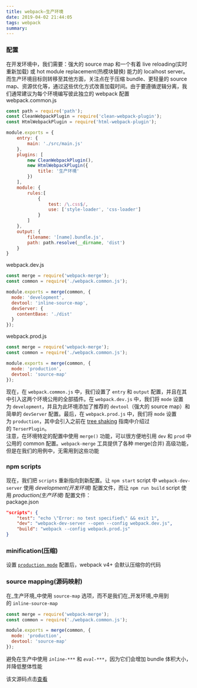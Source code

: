 ```yaml
---
title: webpack—生产环境
date: 2019-04-02 21:44:05
tags: webpack
summary:
---
```

<a name="224e2ccd"></a>
### 配置
在开发环境中，我们需要：强大的 source map 和一个有着 live reloading(实时重新加载) 或 hot module replacement(热模块替换) 能力的 localhost server。而生产环境目标则转移至其他方面，关注点在于压缩 bundle、更轻量的 source map、资源优化等，通过这些优化方式改善加载时间。由于要遵循逻辑分离，我们通常建议为每个环境编写彼此独立的 webpack 配置<br />webpack.common.js
```javascript
const path = require('path');
const CleanWebpackPlugin = require('clean-webpack-plugin');
const HtmlWebpackPlugin = require('html-webpack-plugin');

module.exports = {
    entry: {
        main: './src/main.js'
    },
    plugins: [
        new CleanWebpackPlugin(),
        new HtmlWebpackPlugin({
            title: '生产环境'
        })
    ],
    module: {
        rules:[
            {
                test: /\.css$/,
                use: ['style-loader', 'css-loader']
            }
        ]
    },
    output: {
        filename: '[name].bundle.js',
        path: path.resolve(__dirname, 'dist')
    }
}
```
webpack.dev.js
```javascript
const merge = require('webpack-merge');
const common = require('./webpack.common.js');

module.exports = merge(common, {
  mode: 'development',
  devtool: 'inline-source-map',
  devServer: {
    contentBase: './dist'
  }
});
```
webpack.prod.js
```javascript
const merge = require('webpack-merge');
const common = require('./webpack.common.js');

module.exports = merge(common, {
  mode: 'production',
  devtool: 'source-map'
});
```
现在，在 `webpack.common.js` 中，我们设置了 `entry` 和 `output` 配置，并且在其中引入这两个环境公用的全部插件。在 `webpack.dev.js` 中，我们将 `mode` 设置为 `development`，并且为此环境添加了推荐的 `devtool`（强大的 source map）和简单的 `devServer` 配置。最后，在 `webpack.prod.js` 中，我们将 `mode` 设置为 `production`，其中会引入之前在 [tree shaking](https://webpack.docschina.org/guides/tree-shaking) 指南中介绍过的 `TerserPlugin`。<br />注意，在环境特定的配置中使用 `merge()` 功能，可以很方便地引用 `dev` 和 `prod` 中公用的 common 配置。`webpack-merge` 工具提供了各种 merge(合并) 高级功能，但是在我们的用例中，无需用到这些功能
<a name="77fcf03f"></a>
### npm scripts
现在，我们把 `scripts` 重新指向到新配置。让 `npm start` script 中 `webpack-dev-server` 使用 _development(开发环境)_ 配置文件，而让 `npm run build` script 使用 _production(生产环境)_ 配置文件：<br />package.json
```json
"scripts": {
    "test": "echo \"Error: no test specified\" && exit 1",
    "dev": "webpack-dev-server --open --config webpack.dev.js",
    "build": "webpack --config webpack.prod.js"
}
```
<a name="27b7ce5e"></a>
### minification(压缩)
设置 [`production mode`](https://webpack.docschina.org/concepts/mode/#mode-production) 配置后，webpack v4+ 会默认压缩你的代码
<a name="fcb3d1ba"></a>
### source mapping(源码映射) 
在_生产环境_中使用 `source-map` 选项，而不是我们在_开发环境_中用到的 `inline-source-map`
```javascript
const merge = require('webpack-merge');
const common = require('./webpack.common.js');

module.exports = merge(common, {
  mode: 'production',
  devtool: 'source-map'
});
```
避免在生产中使用 _`inline-***`_ 和 _`eval-***`_，因为它们会增加 bundle 体积大小，并降低整体性能

该文源码点击[查看](https://github.com/Lucy20209060/webpack-test/tree/master/demo-06)